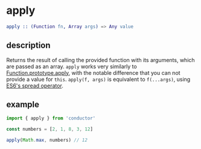 # apply

```erlang
apply :: (Function fn, Array args) => Any value
```

## description

Returns the result of calling the provided function with its arguments, which are passed as an array. `apply` works very similarly to [Function.prototype.apply](https://developer.mozilla.org/en-US/docs/Web/JavaScript/Reference/Global_Objects/Function/apply), with the notable difference that you can not provide a value for `this`. `apply(f, args)` is equivalent to `f(...args)`, using [ES6's spread operator](https://developer.mozilla.org/en-US/docs/Web/JavaScript/Reference/Operators/Spread_syntax).

## example

```javascript
import { apply } from 'conductor'

const numbers = [2, 1, 8, 3, 12]

apply(Math.max, numbers) // 12
```

